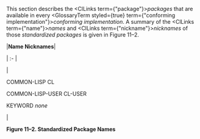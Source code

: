  



This section describes the <ClLinks  term={"package"}><i>packages</i></ClLinks> that are available in every <GlossaryTerm styled={true} term={"conforming implementation"}><i>conforming implementation</i></GlossaryTerm>. A summary of the <ClLinks  term={"name"}><i>names</i></ClLinks> and <ClLinks  term={"nickname"}><i>nicknames</i></ClLinks> of those *standardized packages* is given in Figure 11–2. 



|**Name Nicknames**|

| :- |

|<p>COMMON-LISP CL </p><p>COMMON-LISP-USER CL-USER </p><p>KEYWORD *none*</p>|





**Figure 11–2. Standardized Package Names** 



